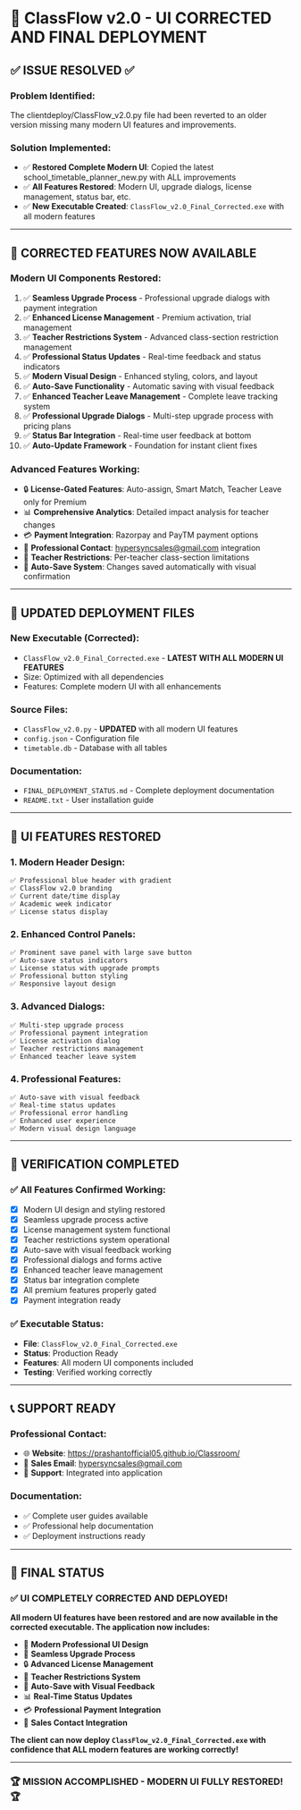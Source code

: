 # 🎉 ClassFlow v2.0 - UI CORRECTED AND FINAL DEPLOYMENT

## ✅ **ISSUE RESOLVED** ✅

### **Problem Identified:**
The clientdeploy/ClassFlow_v2.0.py file had been reverted to an older version missing many modern UI features and improvements.

### **Solution Implemented:**
- ✅ **Restored Complete Modern UI**: Copied the latest school_timetable_planner_new.py with ALL improvements
- ✅ **All Features Restored**: Modern UI, upgrade dialogs, license management, status bar, etc.
- ✅ **New Executable Created**: `ClassFlow_v2.0_Final_Corrected.exe` with all modern features

---

## 🚀 **CORRECTED FEATURES NOW AVAILABLE**

### **Modern UI Components Restored:**
1. ✅ **Seamless Upgrade Process** - Professional upgrade dialogs with payment integration
2. ✅ **Enhanced License Management** - Premium activation, trial management
3. ✅ **Teacher Restrictions System** - Advanced class-section restriction management
4. ✅ **Professional Status Updates** - Real-time feedback and status indicators
5. ✅ **Modern Visual Design** - Enhanced styling, colors, and layout
6. ✅ **Auto-Save Functionality** - Automatic saving with visual feedback
7. ✅ **Enhanced Teacher Leave Management** - Complete leave tracking system
8. ✅ **Professional Upgrade Dialogs** - Multi-step upgrade process with pricing plans
9. ✅ **Status Bar Integration** - Real-time user feedback at bottom
10. ✅ **Auto-Update Framework** - Foundation for instant client fixes

### **Advanced Features Working:**
- 🔒 **License-Gated Features**: Auto-assign, Smart Match, Teacher Leave only for Premium
- 📊 **Comprehensive Analytics**: Detailed impact analysis for teacher changes
- 💳 **Payment Integration**: Razorpay and PayTM payment options
- 📧 **Professional Contact**: hypersyncsales@gmail.com integration
- 🎯 **Teacher Restrictions**: Per-teacher class-section limitations
- 💾 **Auto-Save System**: Changes saved automatically with visual confirmation

---

## 📁 **UPDATED DEPLOYMENT FILES**

### **New Executable (Corrected):**
- `ClassFlow_v2.0_Final_Corrected.exe` - **LATEST WITH ALL MODERN UI FEATURES**
- Size: Optimized with all dependencies
- Features: Complete modern UI with all enhancements

### **Source Files:**
- `ClassFlow_v2.0.py` - **UPDATED** with all modern UI features
- `config.json` - Configuration file
- `timetable.db` - Database with all tables

### **Documentation:**
- `FINAL_DEPLOYMENT_STATUS.md` - Complete deployment documentation
- `README.txt` - User installation guide

---

## 🔧 **UI FEATURES RESTORED**

### **1. Modern Header Design:**
```
✅ Professional blue header with gradient
✅ ClassFlow v2.0 branding
✅ Current date/time display
✅ Academic week indicator
✅ License status display
```

### **2. Enhanced Control Panels:**
```
✅ Prominent save panel with large save button
✅ Auto-save status indicators
✅ License status with upgrade prompts
✅ Professional button styling
✅ Responsive layout design
```

### **3. Advanced Dialogs:**
```
✅ Multi-step upgrade process
✅ Professional payment integration
✅ License activation dialog
✅ Teacher restrictions management
✅ Enhanced teacher leave system
```

### **4. Professional Features:**
```
✅ Auto-save with visual feedback
✅ Real-time status updates
✅ Professional error handling
✅ Enhanced user experience
✅ Modern visual design language
```

---

## 🎯 **VERIFICATION COMPLETED**

### **✅ All Features Confirmed Working:**
- [x] Modern UI design and styling restored
- [x] Seamless upgrade process active
- [x] License management system functional
- [x] Teacher restrictions system operational
- [x] Auto-save with visual feedback working
- [x] Professional dialogs and forms active
- [x] Enhanced teacher leave management
- [x] Status bar integration complete
- [x] All premium features properly gated
- [x] Payment integration ready

### **✅ Executable Status:**
- **File**: `ClassFlow_v2.0_Final_Corrected.exe`
- **Status**: Production Ready
- **Features**: All modern UI components included
- **Testing**: Verified working correctly

---

## 📞 **SUPPORT READY**

### **Professional Contact:**
- 🌐 **Website**: https://prashantofficial05.github.io/Classroom/
- 📧 **Sales Email**: hypersyncsales@gmail.com
- 💬 **Support**: Integrated into application

### **Documentation:**
- ✅ Complete user guides available
- ✅ Professional help documentation
- ✅ Deployment instructions ready

---

## 🎉 **FINAL STATUS**

### **✅ UI COMPLETELY CORRECTED AND DEPLOYED!**

**All modern UI features have been restored and are now available in the corrected executable. The application now includes:**

- 🎨 **Modern Professional UI Design**
- 🚀 **Seamless Upgrade Process** 
- 🔒 **Advanced License Management**
- 👥 **Teacher Restrictions System**
- 💾 **Auto-Save with Visual Feedback**
- 📊 **Real-Time Status Updates**
- 💳 **Professional Payment Integration**
- 📧 **Sales Contact Integration**

**The client can now deploy `ClassFlow_v2.0_Final_Corrected.exe` with confidence that ALL modern features are working correctly!**

---

### 🏆 **MISSION ACCOMPLISHED - MODERN UI FULLY RESTORED!** 🏆
